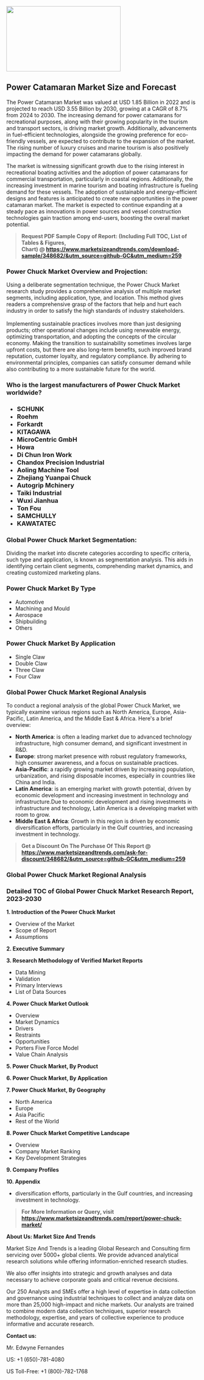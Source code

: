 <p><img class="alignnone size-medium wp-image-20088" src="https://ffe5etoiles.com/wp-content/uploads/2024/12/MST1-300x171.png" alt="" width="300" height="171" /></p><h2>Power Catamaran Market Size and Forecast</h2><p>The Power Catamaran Market was valued at USD 1.85 Billion in 2022 and is projected to reach USD 3.55 Billion by 2030, growing at a CAGR of 8.7% from 2024 to 2030. The increasing demand for power catamarans for recreational purposes, along with their growing popularity in the tourism and transport sectors, is driving market growth. Additionally, advancements in fuel-efficient technologies, alongside the growing preference for eco-friendly vessels, are expected to contribute to the expansion of the market. The rising number of luxury cruises and marine tourism is also positively impacting the demand for power catamarans globally.</p><p>The market is witnessing significant growth due to the rising interest in recreational boating activities and the adoption of power catamarans for commercial transportation, particularly in coastal regions. Additionally, the increasing investment in marine tourism and boating infrastructure is fueling demand for these vessels. The adoption of sustainable and energy-efficient designs and features is anticipated to create new opportunities in the power catamaran market. The market is expected to continue expanding at a steady pace as innovations in power sources and vessel construction technologies gain traction among end-users, boosting the overall market potential.</p></p><blockquote id="" class=""><strong>Request PDF Sample Copy of Report: (Including Full TOC, List of Tables &amp; Figures, Chart)&nbsp;@&nbsp;<strong><a href="https://www.marketsizeandtrends.com/download-sample/348682/&utm_source=github-GC&utm_medium=259" target="_blank">https://www.marketsizeandtrends.com/download-sample/348682/&utm_source=github-GC&utm_medium=259</a></strong></strong></blockquote><h3 id="" class="">Power Chuck Market&nbsp;Overview and Projection:</h3><p id="" class="">Using a deliberate segmentation technique, the Power Chuck Market research study provides a comprehensive analysis of multiple market segments, including application, type, and location. This method gives readers a comprehensive grasp of the factors that help and hurt each industry in order to satisfy the high standards of industry stakeholders. <br /> <br />Implementing sustainable practices involves more than just designing products; other operational changes include using renewable energy, optimizing transportation, and adopting the concepts of the circular economy. Making the transition to sustainability sometimes involves large upfront costs, but there are also long-term benefits, such improved brand reputation, customer loyalty, and regulatory compliance. By adhering to environmental principles, companies can satisfy consumer demand while also contributing to a more sustainable future for the world.</p><h3 id="" class="">Who is the largest manufacturers of&nbsp;Power Chuck Market worldwide?</h3><h3 class=""><p><ul><li>SCHUNK </li><li> Roehm </li><li> Forkardt </li><li> KITAGAWA </li><li> MicroCentric GmbH </li><li> Howa </li><li> Di Chun Iron Work </li><li> Chandox Precision Industrial </li><li> Aoling Machine Tool </li><li> Zhejiang Yuanpai Chuck </li><li> Autogrip Mchinery </li><li> Taiki Industrial </li><li> Wuxi Jianhua </li><li> Ton Fou </li><li> SAMCHULLY </li><li> KAWATATEC</li></ul></p></h3><h3 id="" class="">Global&nbsp;Power Chuck Market Segmentation:</h3><p id="" class="">Dividing the market into discrete categories according to specific criteria, such type and application, is known as segmentation analysis. This aids in identifying certain client segments, comprehending market dynamics, and creating customized marketing plans.</p><h3 id="" class="">Power Chuck Market&nbsp;By Type</h3><p><p><ul><li>Automotive</li><li> Machining and Mould</li><li> Aerospace</li><li> Shipbuilding</li><li> Others</p></li></ul></p></p><h3 id="" class="">Power Chuck Market&nbsp;By Application</h3><p class=""><p><ul><li>Single Claw</li><li> Double Claw</li><li> Three Claw</li><li> Four Claw</li></ul></p></p><h3 id="" class="">Global Power Chuck Market Regional Analysis</h3><p id="" class="">To conduct a regional analysis of the global Power Chuck Market, we typically examine various regions such as North America, Europe, Asia-Pacific, Latin America, and the Middle East &amp; Africa. Here's a brief overview:</p><ul><li><strong>North America</strong>: is often a leading market due to advanced technology infrastructure, high consumer demand, and significant investment in R&amp;D.</li><li><strong>Europe</strong>: strong market presence with robust regulatory frameworks, high consumer awareness, and a focus on sustainable practices.</li><li><strong>Asia-Pacific</strong>: a rapidly growing market driven by increasing population, urbanization, and rising disposable incomes, especially in countries like China and India.</li><li><strong>Latin America</strong>: is an emerging market with growth potential, driven by economic development and increasing investment in technology and infrastructure.Due to economic development and rising investments in infrastructure and technology, Latin America is a developing market with room to grow.</li><li><strong>Middle East &amp; Africa</strong>: Growth in this region is driven by economic diversification efforts, particularly in the Gulf countries, and increasing investment in technology.</li></ul><blockquote id="" class=""><strong>Get a Discount On The Purchase Of This Report @ <strong><a href="https://www.marketsizeandtrends.com/ask-for-discount/348682/&utm_source=github-GC&utm_medium=259" target="_blank">https://www.marketsizeandtrends.com/ask-for-discount/348682/&utm_source=github-GC&utm_medium=259</a></strong></strong></blockquote><h3 id="" class="">Global Power Chuck Market Regional Analysis</h3><h3 id="" class="">Detailed TOC of Global Power Chuck Market Research Report, 2023-2030</h3><p id="" class=""><strong>1. Introduction of the Power Chuck Market</strong></p><ul><li>Overview of the Market</li><li>Scope of Report</li><li>Assumptions</li></ul><p id="" class=""><strong>2. Executive Summary</strong></p><p id="" class=""><strong>3. Research Methodology of Verified Market Reports</strong></p><ul><li>Data Mining</li><li>Validation</li><li>Primary Interviews</li><li>List of Data Sources</li></ul><p id="" class=""><strong>4. Power Chuck Market Outlook</strong></p><ul><li>Overview</li><li>Market Dynamics</li><li>Drivers</li><li>Restraints</li><li>Opportunities</li><li>Porters Five Force Model</li><li>Value Chain Analysis</li></ul><p id="" class=""><strong>5. Power Chuck Market, By Product</strong></p><p id="" class=""><strong>6. Power Chuck Market, By Application</strong></p><p id="" class=""><strong>7. Power Chuck Market, By Geography</strong></p><ul><li>North America</li><li>Europe</li><li>Asia Pacific</li><li>Rest of the World</li></ul><p id="" class=""><strong>8. Power Chuck Market Competitive Landscape</strong></p><ul><li>Overview</li><li>Company Market Ranking</li><li>Key Development Strategies</li></ul><p id="" class=""><strong>9. Company Profiles</strong></p><p id="" class=""><strong>10. Appendix</strong></p><ul><li>diversification efforts, particularly in the Gulf countries, and increasing investment in technology.</li></ul><blockquote id="" class=""><strong>For More Information or Query, visit <strong><strong><a href="https://www.marketsizeandtrends.com/report/power-chuck-market/" target="_blank">https://www.marketsizeandtrends.com/report/power-chuck-market/</a></strong></strong></strong></blockquote><p id="" class=""><strong>About Us: Market Size And Trends</strong></p><p id="" class="">Market Size And Trends is a leading Global Research and Consulting firm servicing over 5000+ global clients. We provide advanced analytical research solutions while offering information-enriched research studies.</p><p id="" class="">We also offer insights into strategic and growth analyses and data necessary to achieve corporate goals and critical revenue decisions.</p><p id="" class="">Our 250 Analysts and SMEs offer a high level of expertise in data collection and governance using industrial techniques to collect and analyze data on more than 25,000 high-impact and niche markets. Our analysts are trained to combine modern data collection techniques, superior research methodology, expertise, and years of collective experience to produce informative and accurate research.</p><p id="" class=""><strong>Contact us:</strong></p><p id="" class="">Mr. Edwyne Fernandes</p><p id="" class="">US: +1 (650)-781-4080</p><p id="" class="">US Toll-Free: +1 (800)-782-1768</p>
